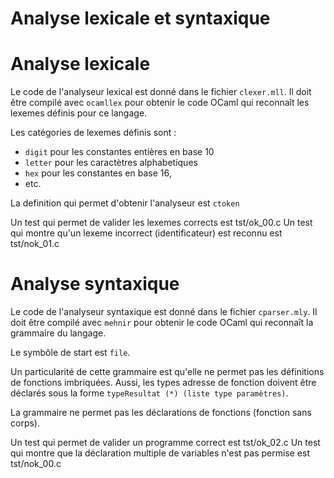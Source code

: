 
# Analyse lexicale et syntaxique

# Analyse lexicale

Le code de l'analyseur lexical est donné dans le fichier `clexer.mll`. Il doit être compilé avec `ocamllex` pour obtenir le code OCaml qui reconnaît les lexemes définis pour ce langage.

Les catégories de lexemes définis sont :
- `digit` pour les constantes entières en base 10
- `letter` pour les caractètres alphabetiques
- `hex` pour les constantes en base 16,
- etc.

La definition qui permet d'obtenir l'analyseur est `ctoken`

Un test qui permet de valider les lexemes corrects est tst/ok_00.c
Un test qui montre qu'un lexeme incorrect (identificateur) est reconnu est tst/nok_01.c

# Analyse syntaxique

Le code de l'analyseur syntaxique est donné dans le fichier `cparser.mly`. Il doit être compilé avec `mehnir` pour obtenir le code OCaml qui reconnaît la grammaire du langage.

Le symbôle de start est `file`.

Un particularité de cette grammaire est qu'elle ne permet pas les définitions de fonctions imbriquées.
Aussi, les types adresse de fonction doivent être déclarés sous la forme `typeResultat (*) (liste type paramètres)`.

La grammaire ne permet pas les déclarations de fonctions (fonction sans corps).

Un test qui permet de valider un programme correct est tst/ok_02.c
Un test qui montre que la déclaration multiple de variables n'est pas permise est tst/nok_00.c



